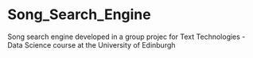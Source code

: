 # Song_Search_Engine
Song search engine developed in a group projec for Text Technologies - Data Science course at the University of Edinburgh
